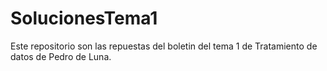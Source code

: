 # SolucionesTema1
Este repositorio son las repuestas del boletin del tema 1 de Tratamiento de datos de Pedro de Luna.
